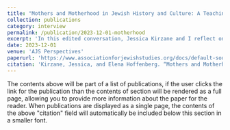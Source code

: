 ```yaml
---
title: "Mothers and Motherhood in Jewish History and Culture: A Teaching Reflection"
collection: publications
category: interview
permalink: /publication/2023-12-01-motherhood
excerpt: 'In this edited conversation, Jessica Kirzane and I reflect on the course we taught in Spring 2022 on mothers and motherhood in Jewish history and culture.'
date: 2023-12-01
venue: 'AJS Perspectives'
paperurl: 'https://www.associationforjewishstudies.org/docs/default-source/ajs-perspectives/ajs_perspectives-mother-issue-website.pdf?Status=Master&sfvrsn=f80c815c_11'
citation: 'Kirzane, Jessica, and Elena Hoffenberg. “Mothers and Motherhood in Jewish History and Culture: A Teaching Reflection.” *AJS Perspectives*, Winter 2023, 90–92.'
---
```


The contents above will be part of a list of publications, if the user clicks the link for the publication than the contents of section will be rendered as a full page, allowing you to provide more information about the paper for the reader. When publications are displayed as a single page, the contents of the above "citation" field will automatically be included below this section in a smaller font.